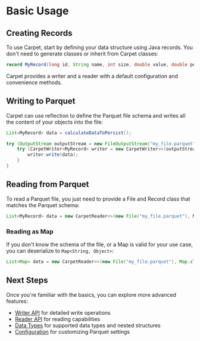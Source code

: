 # Basic Usage

## Creating Records

To use Carpet, start by defining your data structure using Java records. You don't need to generate classes or inherit from Carpet classes:

```java
record MyRecord(long id, String name, int size, double value, double percentile) { }
```

Carpet provides a writer and a reader with a default configuration and convenience methods.

## Writing to Parquet

Carpet can use reflection to define the Parquet file schema and writes all the content of your objects into the file:

```java
List<MyRecord> data = calculateDataToPersist();

try (OutputStream outputStream = new FileOutputStream("my_file.parquet")) {
    try (CarpetWriter<MyRecord> writer = new CarpetWriter<>(outputStream, MyRecord.class)) {
        writer.write(data);
    }
}
```

## Reading from Parquet

To read a Parquet file, you just need to provide a File and Record class that matches the Parquet schema:

```java
List<MyRecord> data = new CarpetReader<>(new File("my_file.parquet"), MyRecord.class).toList();
```

### Reading as Map

If you don't know the schema of the file, or a Map is valid for your use case, you can deserialize to `Map<String, Object>`:

```java
List<Map> data = new CarpetReader<>(new File("my_file.parquet"), Map.class).toList();
```

## Next Steps

Once you're familiar with the basics, you can explore more advanced features:

- [Writer API](../getting-started/carpetwriter-api.md) for detailed write operations
- [Reader API](../getting-started/carpetreader-api.md) for reading capabilities
- [Data Types](../advanced/data-types.md) for supported data types and nested structures
- [Configuration](../advanced/configuration.md) for customizing Parquet settings